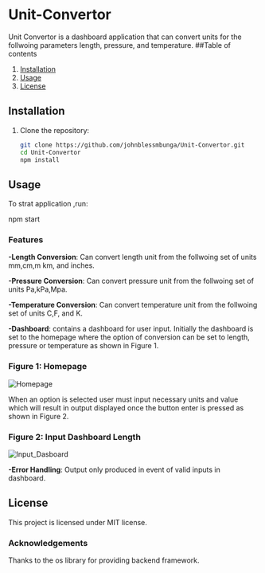 # Unit-Convertor
Unit Convertor is a dashboard application that can convert units for the follwoing parameters length, pressure, and temperature.
##Table of contents
1. [Installation](#installation)
2. [Usage](#usage)
4. [License](#license)
## Installation

1. Clone the repository:
   ```bash
   git clone https://github.com/johnblessmbunga/Unit-Convertor.git
   cd Unit-Convertor
   npm install
## Usage
To strat application ,run:

npm start
### Features
__-Length Conversion__: Can convert length unit from the follwoing set of units mm,cm,m km, and inches.

__-Pressure Conversion__: Can convert pressure unit from the follwoing set of units Pa,kPa,Mpa.

__-Temperature Conversion__: Can convert temperature unit from the follwoing set of units C,F, and K.

__-Dashboard__: contains a dashboard for user input. Initially the dashboard is set to the homepage where the option of conversion can be set to length, pressure or temperature as shown in Figure 1.
### Figure 1: Homepage
![Homepage](images/Homepage.png)

When an option is selected user must input necessary units and value which will result in output displayed once the button enter is pressed as shown in Figure 2.
### Figure 2: Input Dashboard Length
![Input_Dasboard](images/InputDashboardLength.png)

__-Error Handling__: Output only produced in event of valid inputs in dashboard.
## License
This project is licensed under MIT license.

### Acknowledgements
Thanks to the os library for providing backend framework.
